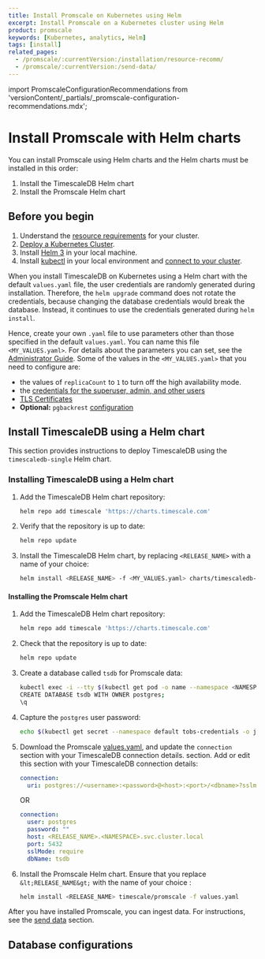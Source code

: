 ```yaml
---
title: Install Promscale on Kubernetes using Helm
excerpt: Install Promscale on a Kubernetes cluster using Helm
product: promscale
keywords: [Kubernetes, analytics, Helm]
tags: [install]
related_pages: 
  - /promscale/:currentVersion:/installation/resource-recomm/
  - /promscale/:currentVersion:/send-data/
---
```

import PromscaleConfigurationRecommendations from 'versionContent/_partials/_promscale-configuration-recommendations.mdx';


# Install Promscale with Helm charts
You can install Promscale using Helm charts and the Helm charts must be installed
in this order:
1. Install the TimescaleDB Helm chart
1. Install the Promscale Helm chart

## Before you begin
1.  Understand the [resource requirements][resource-requirements] for your cluster.
1.  [Deploy a Kubernetes Cluster][kubernetes-cluster]. 
1.  Install [Helm 3][helm] in your local machine.
1.  Install [kubectl][kubectl] in your local environment and
    [connect to your cluster][connect-to-cluster].

When you install TimescaleDB on Kubernetes using a Helm chart with the default
`values.yaml` file, the user credentials are randomly generated during
installation. Therefore, the `helm upgrade` command does not rotate the
credentials, because changing the database credentials would break the database.
Instead, it continues to use the credentials generated during `helm install`.

Hence, create your own `.yaml` file to use parameters other than those specified
in the default `values.yaml`. You can name this file `<MY_VALUES.yaml>`. For
details about the parameters you can set, see the [Administrator Guide][admin-guide].
Some of the values in the `<MY_VALUES.yaml>` that you need to configure are:
* the values of `replicaCount` to `1` to turn off the high availability mode.
* the [credentials for the superuser, admin, and other users][timescaledb-helm-values-creds]
* [TLS Certificates][timescaledb-helm-values-certs]
* **Optional:** `pgbackrest` [configuration][timescale-backups]

## Install TimescaleDB using a Helm chart
This section provides instructions to deploy TimescaleDB using the
`timescaledb-single` Helm chart.

<procedure>

### Installing TimescaleDB using a Helm chart
1.  Add the TimescaleDB Helm chart repository:
    ```bash
    helm repo add timescale 'https://charts.timescale.com'
    ```
1.  Verify that the repository is up to date:
    ```bash
    helm repo update
    ```
1.  Install the TimescaleDB Helm chart, by replacing `<RELEASE_NAME>` with a name of
    your choice:
    ```bash
    helm install <RELEASE_NAME> -f <MY_VALUES.yaml> charts/timescaledb-single
    ```

</procedure> 

#### Installing the Promscale Helm chart

<procedure>

1.  Add the TimescaleDB Helm chart repository:
    ```bash
    helm repo add timescale 'https://charts.timescale.com'
    ```
1.  Check that the repository is up to date:
    ```bash
    helm repo update
    ```
1.  Create a database called `tsdb` for Promscale data:
    ```bash
    kubectl exec -i --tty $(kubectl get pod -o name --namespace <NAMESPACE> -l role=master,release=<RELEASE_NAME>) -- psql -U postgres
    CREATE DATABASE tsdb WITH OWNER postgres;
    \q
    ```
1.  Capture the `postgres` user password:
    ```bash
    echo $(kubectl get secret --namespace default tobs-credentials -o jsonpath="{.data.PATRONI_SUPERUSER_PASSWORD}" | base64 --decode)
    ```
1.  Download the Promscale
    [values.yaml][promscale-values-yaml], and update the `connection` section with your TimescaleDB connection details.
    section. Add or edit this section with your TimescaleDB connection details:
    <terminal>

    <tab label='Database URI'>

    ```yaml
    connection:
      uri: postgres://<username>:<password>@<host>:<port>/<dbname>?sslmode=require
    ```

    </tab>

    OR

    <tab label="Connection parameters">

    ```yaml
    connection:
      user: postgres
      password: ""
      host: <RELEASE_NAME>.<NAMESPACE>.svc.cluster.local
      port: 5432
      sslMode: require
      dbName: tsdb
    ```
    </tab>

    </terminal>
1.  Install the Promscale Helm chart. Ensure that you replace
    `&lt;RELEASE_NAME&gt;` with the name of your choice :
    ```bash
    helm install <RELEASE_NAME> timescale/promscale -f values.yaml
    ```
        
</procedure>

After you have installed Promscale, you can ingest data.
For instructions, see the [send data][send-data] section.

## Database configurations
<PromscaleConfigurationRecommendations />


[promscale-values-yaml]: https://github.com/timescale/timescaledb-kubernetes/blob/master/charts/timescaledb-single/values.yaml
[send-data]: /promscale/:currentVersion:/send-data/
[template-manifest]: https://github.com/timescale/promscale/blob/0.13.0/deploy/static/deploy.yaml
[timescale-backups]: https://github.com/timescale/timescaledb-kubernetes/tree/master/charts/timescaledb-single#create-backups-to-s3
[timescaledb-helm-values-certs]: https://github.com/timescale/timescaledb-kubernetes/blob/master/charts/timescaledb-single/values.yaml#L45
[timescaledb-helm-values-creds]: https://github.com/timescale/timescaledb-kubernetes/blob/master/charts/timescaledb-single/values.yaml#L33
[timescaledb-single-values-yaml]: https://github.com/timescale/timescaledb-kubernetes/blob/master/charts/timescaledb-single/values.yaml
[kubernetes-cluster]: https://kubernetes.io/docs/setup/production-environment/
[helm]: https://helm.sh/docs/intro/install/
[kubectl]: https://kubernetes.io/docs/tasks/tools/#kubectl
[connect-to-cluster]: https://kubernetes.io/docs/tasks/tools/install-kubectl-macos/#verify-kubectl-configuration
[resource-requirements]: /promscale/:currentVersion:/installation/resource-recomm/ 
[admin-guide]: https://github.com/timescale/timescaledb-kubernetes/blob/master/charts/